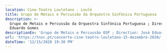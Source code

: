 ```yaml
---
location: Cine-Teatro Louletano - Loulé
title: Grupo de Metais e Percussão da Orquestra Sinfónica Portuguesa
description: >-
  Grupo de Metais e Percussão da Orquestra Sinfónica Portuguesa ; Direção: José
  Eduardo Gomes 
descriptionEn: 'Grupo de Metais e Percussão OSP ; Direction: José Eduardo Gomes '
url: 'https://tnsc.pt/concerto-cine-teatro-louletano-15-dezembro-2020/'
dateTime: '12/15/2020 19:30 PM'
---
```



